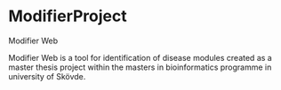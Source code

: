 # ModifierProject
Modifier Web

Modifier Web is a tool for identification of disease modules created as a master thesis project within the masters in bioinformatics programme in university of Skövde.
